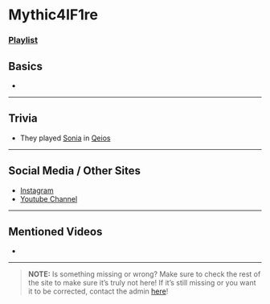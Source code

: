 # Mythic4IF1re
### [Playlist]()

## Basics
- 

----

## Trivia
- They played [Sonia](../5.Characters/Qeios_Characters.html) in [Qeios](../6.Series/Qeios.html)

----

## Social Media / Other Sites
- [Instagram]()
- [Youtube Channel]()

----

## Mentioned Videos
- []()

----

> **NOTE:** Is something missing or wrong? Make sure to check the rest of the site to make sure it’s truly not here! If it’s still missing or you want it to be corrected, contact the admin [here](../chapter_2.html)!